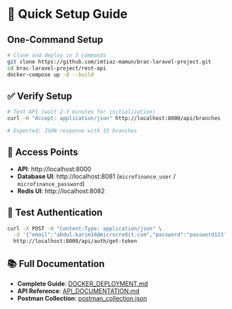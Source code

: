 # 🚀 Quick Setup Guide

## One-Command Setup

```bash
# Clone and deploy in 3 commands
git clone https://github.com/imtiaz-mamun/brac-laravel-project.git
cd brac-laravel-project/rest-api
docker-compose up -d --build
```

## ✅ Verify Setup

```bash
# Test API (wait 2-3 minutes for initialization)
curl -H "Accept: application/json" http://localhost:8000/api/branches

# Expected: JSON response with 15 branches
```

## 🔗 Access Points

- **API**: http://localhost:8000
- **Database UI**: http://localhost:8081 (`microfinance_user` / `microfinance_password`)
- **Redis UI**: http://localhost:8082

## 🧪 Test Authentication

```bash
curl -X POST -H "Content-Type: application/json" \
  -d '{"email":"abdul.karim16@microcredit.com","password":"password123"}' \
  http://localhost:8000/api/auth/get-token
```

## 📚 Full Documentation

- **Complete Guide**: [DOCKER_DEPLOYMENT.md](DOCKER_DEPLOYMENT.md)
- **API Reference**: [API_DOCUMENTATION.md](API_DOCUMENTATION.md)
- **Postman Collection**: [postman_collection.json](postman_collection.json)

